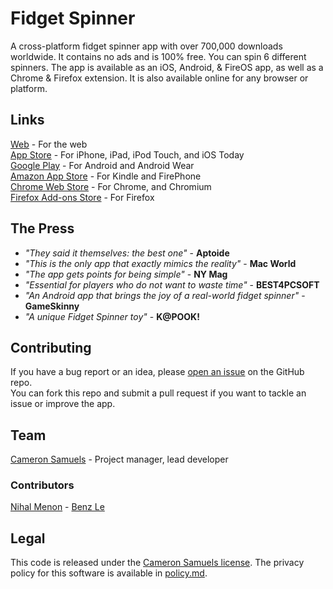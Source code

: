 # Fidget Spinner
A cross-platform fidget spinner app with over 700,000 downloads worldwide.
It contains no ads and is 100% free. You can spin 6 different spinners.
The app is available as an iOS, Android, & FireOS app, as well as a Chrome & Firefox extension.
It is also available online for any browser or platform.

## Links
[Web](https://xel.company/fidget) - For the web
<br>[App Store](http://appsto.re/us/da8njb.i) - For iPhone, iPad, iPod Touch, and iOS Today
<br>[Google Play](https://goo.gl/aJMLNl) - For Android and Android Wear
<br>[Amazon App Store](https://goo.gl/xJzHBG) - For Kindle and FirePhone
<br>[Chrome Web Store](https://goo.gl/4g232x) - For Chrome, and Chromium
<br>[Firefox Add-ons Store](https://goo.gl/yzhXb9) - For Firefox

## The Press
- *"They said it themselves: the best one"* - **Aptoide**
- *"This is the only app that exactly mimics the reality"* - **Mac World**
- *"The app gets points for being simple"* - **NY Mag**
- *"Essential for players who do not want to waste time"* - **BEST4PCSOFT**
- *"An Android app that brings the joy of a real-world fidget spinner"* - **GameSkinny**
- *"A unique Fidget Spinner toy"* - **K@POOK!**

## Contributing
If you have a bug report or an idea, please [open an issue](https://git.io/vdl2n) on the GitHub repo.
<br>You can fork this repo and submit a pull request if you want to tackle an issue or improve the app.

## Team
[Cameron Samuels](https://cameronsamuels.com) - Project manager, lead developer

### Contributors
[Nihal Menon](https://git.io/v554d) - [Benz Le](https://git.io/vbl4l)

## Legal
This code is released under the [Cameron Samuels license](LICENSE).
The privacy policy for this software is available in [policy.md](policy.md).
